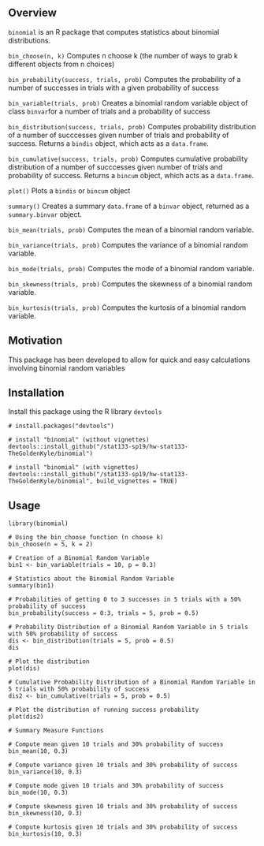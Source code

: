 ## Overview
`binomial` is an R package that computes statistics about binomial distributions.

`bin_choose(n, k)` Computes n choose k (the number of ways to grab k different objects from n choices)

`bin_probability(success, trials, prob)` Computes the probability of a number of successes in trials with a given probability of success

`bin_variable(trials, prob)` Creates a binomial random variable object of class `binvar`for a number of trials and a probability of success

`bin_distribution(success, trials, prob)` Computes probability distribution of a number of succcesses given number of trials and probability of success. Returns a `bindis` object, which acts as a `data.frame`.

`bin_cumulative(success, trials, prob)` Computes cumulative probability distribution of a number of succcesses given number of trials and probability of success. Returns a `bincum` object, which acts as a `data.frame`.

`plot()` Plots a `bindis` or `bincum` object

`summary()` Creates a summary `data.frame` of a `binvar` object, returned as a `summary.binvar` object.

`bin_mean(trials, prob)` Computes the mean of a binomial random variable.

`bin_variance(trials, prob)` Computes the variance of a binomial random variable.

`bin_mode(trials, prob)` Computes the mode of a binomial random variable.

`bin_skewness(trials, prob)` Computes the skewness of a binomial random variable.

`bin_kurtosis(trials, prob)` Computes the kurtosis of a binomial random variable.

## Motivation
This package has been developed to allow for quick and easy calculations involving binomial random variables

## Installation
Install this package using the R library `devtools`
```
# install.packages("devtools") 

# install "binomial" (without vignettes)
devtools::install_github("/stat133-sp19/hw-stat133-TheGoldenKyle/binomial")

# install "binomial" (with vignettes)
devtools::install_github("/stat133-sp19/hw-stat133-TheGoldenKyle/binomial", build_vignettes = TRUE)
```

## Usage
```
library(binomial)

# Using the bin_choose function (n choose k)
bin_choose(n = 5, k = 2)

# Creation of a Binomial Random Variable
bin1 <- bin_variable(trials = 10, p = 0.3)

# Statistics about the Binomial Random Variable
summary(bin1)

# Probabilities of getting 0 to 3 successes in 5 trials with a 50% probability of success
bin_probability(success = 0:3, trials = 5, prob = 0.5)

# Probability Distribution of a Binomial Random Variable in 5 trials with 50% probability of success
dis <- bin_distribution(trials = 5, prob = 0.5)
dis

# Plot the distribution
plot(dis)

# Cumulative Probability Distribution of a Binomial Random Variable in 5 trials with 50% probability of success
dis2 <- bin_cumulative(trials = 5, prob = 0.5)

# Plot the distribution of running success probability 
plot(dis2)

# Summary Measure Functions

# Compute mean given 10 trials and 30% probability of success
bin_mean(10, 0.3)

# Compute variance given 10 trials and 30% probability of success
bin_variance(10, 0.3)

# Compute mode given 10 trials and 30% probability of success
bin_mode(10, 0.3)

# Compute skewness given 10 trials and 30% probability of success
bin_skewness(10, 0.3)

# Compute kurtosis given 10 trials and 30% probability of success
bin_kurtosis(10, 0.3)
```

